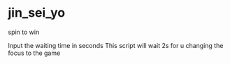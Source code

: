 # jin_sei_yo
spin to win

Input the waiting time in seconds
This script will wait 2s for u changing the focus to the game
